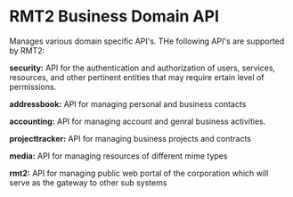 # RMT2 Business Domain API

Manages various domain specific API's.  THe following API's are supported by RMT2:

**security:**
API for the authentication and authorization of users, services, resources, and other pertinent entities that may require ertain level of permissions.

**addressbook:**
API for managing personal and business contacts

**accounting:**
API for managing account and genral business activities.

**projecttracker:**
API for managing business projects and contracts

**media:**
API for managing resources of different mime types

**rmt2:**
API for managing public web portal of the corporation which will serve as the gateway to other sub systems
